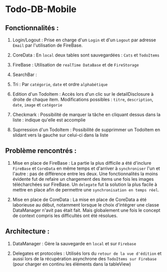 # Todo-DB-Mobile

## Fonctionnalités :


1. Login/Logout :
Prise en charge d'un `Login` et d'un `Logout` par adresse `Email` par l'utilisation de FireBase.

2. CoreData :
En `local` deux tables sont sauvegardées : `Cats` et `TodoItems`

3. FireBase :
Utilisation de `realTime DataBase` et de `FireStorage`

4. SearchBar :

5. Tri :
Par `catégorie`, `date` et ordre `alphabétique`

6. Edition d'un TodoItem :
Accès lors d'un clic sur le detailDisclosure à droite de chaque item.
Modifications possibles : `titre`, `description`, `date`, `image` et `catégorie`

7. Checkmark :
Possibilité de marquer la tâche en cliquant dessus dans la liste : indique qu'elle est accomplie

8. Suprression d'un TodoItem :
Possibilité de supprimmer un TodoItem en slidant vers la gauche sur celui-ci dans la liste

## Problème rencontrés :

1. Mise en place de FireBase :
La partie la plus difficile a été d'inclure `FireBase` et `CoreData` en même temps et d'arriver à `synchroniser` l'un et l'autre : pas de différence entre les deux. Une fonctionnalités la moins évidente fut de refaire un chargement des items une fois les images télécharchées sur FireBase. Un `delegate` fut la solution la plus facile à mettre en place afin de permettre une `synchronisation en temps réel`.

2. Mise en place de CoreData :
La mise en place de CoreData a été laborieuse au début, notamment lorsque le choix d'intégrer une classe DataManager n'avit pas était fait. Mais globalement une fois le concept de context compris les difficultés ont été résolues. 

## Architecture :

1. DataManager :
Gère la sauvegarde en `local` et sur `Firebase`

2. Delegates et protocoles :
Utilisés lors du `retour de la vue d'édition` et aussi lors de la récupération asynchrone des `TodoItems sur Firebase` (pour charger en continu les éléments dans la tableView)
